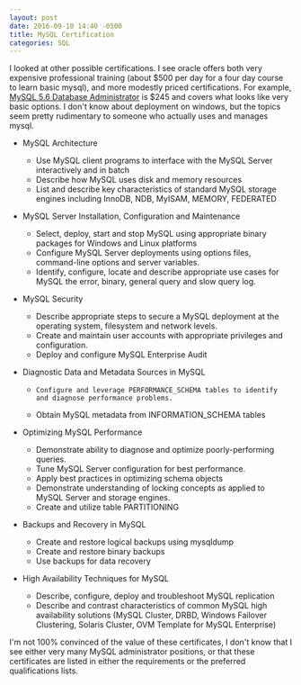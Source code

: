 ```yaml
---
layout: post
date: 2016-09-10 14:40 -0500
title: MySQL Certification
categories: SQL
---
```

I looked at other possible certifications. I see oracle offers both very expensive professional training (about $500 per day for a four day course to learn basic mysql), and more modestly priced certifications. For example, [MySQL 5.6 Database Administrator](https://education.oracle.com/pls/web_prod-plq-dad/db_pages.getpage?page_id=5001&get_params=p_exam_id:1Z0-883) is $245 and covers what looks like very basic options. I don't know about deployment on windows, but the topics seem pretty rudimentary to someone who actually uses and manages mysql.

- MySQL Architecture

  -    Use MySQL client programs to interface with the MySQL Server interactively and in batch
  -    Describe how MySQL uses disk and memory resources
  -    List and describe key characteristics of standard MySQL storage engines including InnoDB, NDB, MyISAM, MEMORY, FEDERATED

- MySQL Server Installation, Configuration and Maintenance

  -    Select, deploy, start and stop MySQL using appropriate binary packages for Windows and Linux platforms
  -    Configure MySQL Server deployments using options files, command-line options and server variables.
  -    Identify, configure, locate and describe appropriate use cases for MySQL the error, binary, general query and slow query log.

- MySQL Security

  -    Describe appropriate steps to secure a MySQL deployment at the operating system, filesystem and network levels.
  -    Create and maintain user accounts with appropriate privileges and configuration.
  -    Deploy and configure MySQL Enterprise Audit

- Diagnostic Data and Metadata Sources in MySQL

  -     Configure and leverage PERFORMANCE_SCHEMA tables to identify and diagnose performance problems.
  -    Obtain MySQL metadata from INFORMATION_SCHEMA tables

- Optimizing MySQL Performance

  -    Demonstrate ability to diagnose and optimize poorly-performing queries.
  -    Tune MySQL Server configuration for best performance.
  -    Apply best practices in optimizing schema objects
  -    Demonstrate understanding of locking concepts as applied to MySQL Server and storage engines.
  -    Create and utilize table PARTITIONING

- Backups and Recovery in MySQL

  -    Create and restore logical backups using mysqldump
  -    Create and restore binary backups
  -    Use backups for data recovery

- High Availability Techniques for MySQL

  -    Describe, configure, deploy and troubleshoot MySQL replication
  -    Describe and contrast characteristics of common MySQL high availability solutions (MySQL Cluster, DRBD, Windows Failover Clustering, Solaris Cluster, OVM Template for MySQL Enterprise)


I'm not 100% convinced of the value of these certificates, I don't know that I see either very many MySQL administrator positions, or that these certificates are listed in either the requirements or the preferred qualifications lists.

